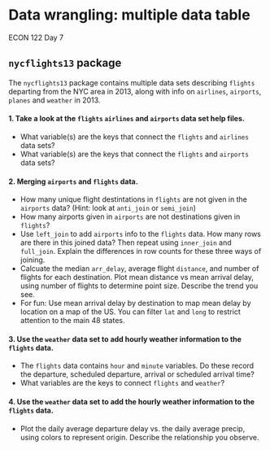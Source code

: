Data wrangling: multiple data table
================
ECON 122
Day 7

## `nycflights13` package

The `nycflights13` package contains multiple data sets describing
`flights` departing from the NYC area in 2013, along with info on
`airlines`, `airports`, `planes` and `weather` in 2013.

#### 1\. Take a look at the `flights` `airlines` and `airports` data set help files.

  - What variable(s) are the keys that connect the `flights` and
    `airlines` data sets?
  - What variable(s) are the keys that connect the `flights` and
    `airports` data sets?

#### 2\. Merging `airports` and `flights` data.

  - How many unique flight destintations in `flights` are not given in
    the `airports` data? (Hint: look at `anti_join` or `semi_join`)
  - How many airports given in `airports` are not destinations given in
    `flights`?
  - Use `left_join` to add `airports` info to the `flights` data. How
    many rows are there in this joined data? Then repeat using
    `inner_join` and `full_join`. Explain the differences in row counts
    for these three ways of joining.
  - Calcuate the median `arr_delay`, average flight `distance`, and
    number of flights for each destination. Plot mean distance vs mean
    arrival delay, using number of flights to determine point size.
    Describe the trend you see.
  - For fun: Use mean arrival delay by destination to map mean delay by
    location on a map of the US. You can filter `lat` and `long` to
    restrict attention to the main 48 states.

#### 3\. Use the `weather` data set to add hourly weather information to the `flights` data.

  - The `flights` data contains `hour` and `minute` variables. Do these
    record the departure, scheduled departure, arrival or scheduled
    arrival time?
  - What variables are the keys to connect `flights` and `weather`?

#### 4\. Use the `weather` data set to add the hourly weather information to the `flights` data.

  - Plot the daily average departure delay vs. the daily average precip,
    using colors to represent origin. Describe the relationship you
    observe.
